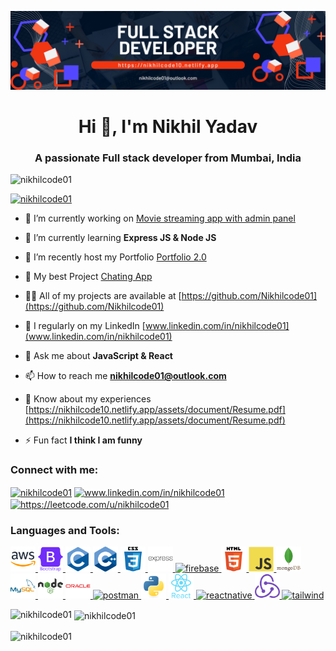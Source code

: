![logo](https://github.com/Nikhilcode01/Nikhilcode01/blob/main/Blue%20Modern%20Business%20Promo%20LinkedIn%20Banner.png)
<h1 align="center">Hi 👋, I'm Nikhil Yadav</h1>
<h3 align="center">A passionate Full stack developer from Mumbai, India</h3>

<p align="left"> <img src="https://komarev.com/ghpvc/?username=nikhilcode01&label=Profile%20views&color=0e75b6&style=flat" alt="nikhilcode01" /> </p>

<p align="left"> <a href="https://twitter.com/nikhilcode01" target="blank"><img src="https://img.shields.io/twitter/follow/nikhilcode01?logo=twitter&style=for-the-badge" alt="nikhilcode01" /></a> </p>

- 🔭 I’m currently working on [Movie streaming app with admin panel](https://github.com/Nikhilcode01/Movie-streaming-app)

- 🌱 I’m currently learning **Express JS & Node JS**

- 💼 I’m recently host my Portfolio [Portfolio 2.0](www.linkedin.com/in/nikhilcode01https://nikhilcode10.netlify.app)

- 🤝 My best Project [Chating App](https://github.com/Nikhilcode01/Chating-App)

- 👨‍💻 All of my projects are available at [https://github.com/Nikhilcode01](https://github.com/Nikhilcode01)

- 📝 I regularly on my LinkedIn [www.linkedin.com/in/nikhilcode01](www.linkedin.com/in/nikhilcode01)

- 💬 Ask me about **JavaScript & React**

- 📫 How to reach me **nikhilcode01@outlook.com**

- 📄 Know about my experiences [https://nikhilcode10.netlify.app/assets/document/Resume.pdf](https://nikhilcode10.netlify.app/assets/document/Resume.pdf)

- ⚡ Fun fact **I think I am funny**

<h3 align="left">Connect with me:</h3>
<p align="left">
<a href="https://twitter.com/nikhilcode01" target="blank"><img align="center" src="https://raw.githubusercontent.com/rahuldkjain/github-profile-readme-generator/master/src/images/icons/Social/twitter.svg" alt="nikhilcode01" height="30" width="40" /></a>
<a href="https://linkedin.com/in/www.linkedin.com/in/nikhilcode01" target="blank"><img align="center" src="https://raw.githubusercontent.com/rahuldkjain/github-profile-readme-generator/master/src/images/icons/Social/linked-in-alt.svg" alt="www.linkedin.com/in/nikhilcode01" height="30" width="40" /></a>
<a href="https://www.leetcode.com/https://leetcode.com/u/nikhilcode01" target="blank"><img align="center" src="https://raw.githubusercontent.com/rahuldkjain/github-profile-readme-generator/master/src/images/icons/Social/leet-code.svg" alt="https://leetcode.com/u/nikhilcode01" height="30" width="40" /></a>
</p>

<h3 align="left">Languages and Tools:</h3>
<p align="left"> <a href="https://aws.amazon.com" target="_blank" rel="noreferrer"> <img src="https://raw.githubusercontent.com/devicons/devicon/master/icons/amazonwebservices/amazonwebservices-original-wordmark.svg" alt="aws" width="40" height="40"/> </a> <a href="https://getbootstrap.com" target="_blank" rel="noreferrer"> <img src="https://raw.githubusercontent.com/devicons/devicon/master/icons/bootstrap/bootstrap-plain-wordmark.svg" alt="bootstrap" width="40" height="40"/> </a> <a href="https://www.cprogramming.com/" target="_blank" rel="noreferrer"> <img src="https://raw.githubusercontent.com/devicons/devicon/master/icons/c/c-original.svg" alt="c" width="40" height="40"/> </a> <a href="https://www.w3schools.com/cpp/" target="_blank" rel="noreferrer"> <img src="https://raw.githubusercontent.com/devicons/devicon/master/icons/cplusplus/cplusplus-original.svg" alt="cplusplus" width="40" height="40"/> </a> <a href="https://www.w3schools.com/css/" target="_blank" rel="noreferrer"> <img src="https://raw.githubusercontent.com/devicons/devicon/master/icons/css3/css3-original-wordmark.svg" alt="css3" width="40" height="40"/> </a> <a href="https://expressjs.com" target="_blank" rel="noreferrer"> <img src="https://raw.githubusercontent.com/devicons/devicon/master/icons/express/express-original-wordmark.svg" alt="express" width="40" height="40"/> </a> <a href="https://firebase.google.com/" target="_blank" rel="noreferrer"> <img src="https://www.vectorlogo.zone/logos/firebase/firebase-icon.svg" alt="firebase" width="40" height="40"/> </a> <a href="https://www.w3.org/html/" target="_blank" rel="noreferrer"> <img src="https://raw.githubusercontent.com/devicons/devicon/master/icons/html5/html5-original-wordmark.svg" alt="html5" width="40" height="40"/> </a> <a href="https://developer.mozilla.org/en-US/docs/Web/JavaScript" target="_blank" rel="noreferrer"> <img src="https://raw.githubusercontent.com/devicons/devicon/master/icons/javascript/javascript-original.svg" alt="javascript" width="40" height="40"/> </a> <a href="https://www.mongodb.com/" target="_blank" rel="noreferrer"> <img src="https://raw.githubusercontent.com/devicons/devicon/master/icons/mongodb/mongodb-original-wordmark.svg" alt="mongodb" width="40" height="40"/> </a> <a href="https://www.mysql.com/" target="_blank" rel="noreferrer"> <img src="https://raw.githubusercontent.com/devicons/devicon/master/icons/mysql/mysql-original-wordmark.svg" alt="mysql" width="40" height="40"/> </a> <a href="https://nodejs.org" target="_blank" rel="noreferrer"> <img src="https://raw.githubusercontent.com/devicons/devicon/master/icons/nodejs/nodejs-original-wordmark.svg" alt="nodejs" width="40" height="40"/> </a> <a href="https://www.oracle.com/" target="_blank" rel="noreferrer"> <img src="https://raw.githubusercontent.com/devicons/devicon/master/icons/oracle/oracle-original.svg" alt="oracle" width="40" height="40"/> </a> <a href="https://postman.com" target="_blank" rel="noreferrer"> <img src="https://www.vectorlogo.zone/logos/getpostman/getpostman-icon.svg" alt="postman" width="40" height="40"/> </a> <a href="https://www.python.org" target="_blank" rel="noreferrer"> <img src="https://raw.githubusercontent.com/devicons/devicon/master/icons/python/python-original.svg" alt="python" width="40" height="40"/> </a> <a href="https://reactjs.org/" target="_blank" rel="noreferrer"> <img src="https://raw.githubusercontent.com/devicons/devicon/master/icons/react/react-original-wordmark.svg" alt="react" width="40" height="40"/> </a> <a href="https://reactnative.dev/" target="_blank" rel="noreferrer"> <img src="https://reactnative.dev/img/header_logo.svg" alt="reactnative" width="40" height="40"/> </a> <a href="https://redux.js.org" target="_blank" rel="noreferrer"> <img src="https://raw.githubusercontent.com/devicons/devicon/master/icons/redux/redux-original.svg" alt="redux" width="40" height="40"/> </a> <a href="https://tailwindcss.com/" target="_blank" rel="noreferrer"> <img src="https://www.vectorlogo.zone/logos/tailwindcss/tailwindcss-icon.svg" alt="tailwind" width="40" height="40"/> </a> </p>

<p><img align="left" src="https://github-readme-stats.vercel.app/api/top-langs?username=nikhilcode01&show_icons=true&locale=en&layout=compact" alt="nikhilcode01" /></p>

<p>&nbsp;<img align="center" src="https://github-readme-stats.vercel.app/api?username=nikhilcode01&show_icons=true&locale=en" alt="nikhilcode01" /></p>

<p><img align="center" src="https://github-readme-streak-stats.herokuapp.com/?user=nikhilcode01&" alt="nikhilcode01" /></p>
